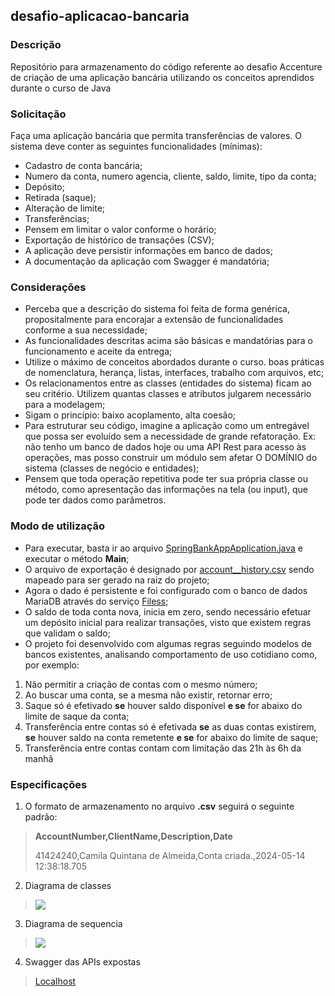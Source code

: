 ## desafio-aplicacao-bancaria
### Descrição
Repositório para armazenamento do código referente ao desafio Accenture de criação de uma aplicação bancária utilizando os conceitos aprendidos durante o curso de Java

### Solicitação
Faça uma aplicação bancária que permita transferências de valores. O sistema deve conter as seguintes funcionalidades (mínimas):

- Cadastro de conta bancária;
- Numero da conta, numero agencia, cliente, saldo, limite, tipo da conta;
- Depósito;
- Retirada (saque);
- Alteração de limite;
- Transferências;
- Pensem em limitar o valor conforme o horário;
- Exportação de histórico de transações (CSV);
- A aplicação deve persistir informações em banco de dados;
- A documentação da aplicação com Swagger é mandatória;

### Considerações
- Perceba que a descrição do sistema foi feita de forma genérica, propositalmente para encorajar a extensão de funcionalidades conforme a sua necessidade;
- As funcionalidades descritas acima são básicas e mandatórias para o funcionamento e aceite da entrega;
- Utilize o máximo de conceitos abordados durante o curso. boas práticas de nomenclatura, herança, listas, interfaces, trabalho com arquivos, etc;
- Os relacionamentos entre as classes (entidades do sistema) ficam ao seu critério. Utilizem quantas classes e atributos julgarem necessário para a modelagem;
- Sigam o princípio: baixo acoplamento, alta coesão;
- Para estruturar seu código, imagine a aplicação como um entregável que possa ser evoluído sem a necessidade de grande refatoração. Ex: não tenho um banco de dados hoje ou uma API Rest para acesso às operações, mas posso construir um módulo sem afetar O DOMÍNIO do sistema (classes de negócio e entidades);
- Pensem que toda operação repetitiva pode ter sua própria classe ou método, como apresentação das informações na tela (ou input), que pode ter dados como parâmetros.

### Modo de utilização
- Para executar, basta ir ao arquivo [SpringBankAppApplication.java](src/main/java/com/course/springbankapp/SpringBankAppApplication.java) e executar o método **Main**;
- O arquivo de exportação é designado por [account_<accountId>_history.csv](account_3_history.csv) sendo mapeado para ser gerado na raiz do projeto;
- Agora o dado é persistente e foi configurado com o banco de dados MariaDB através do serviço [Filess](https://dash.filess.io/);
- O saldo de toda conta nova, inicia em zero, sendo necessário efetuar um depósito inicial para realizar transações, visto que existem regras que validam o saldo;
- O projeto foi desenvolvido com algumas regras seguindo modelos de bancos existentes, analisando comportamento de uso cotidiano como, por exemplo:
1. Não permitir a criação de contas com o mesmo número;
3. Ao buscar uma conta, se a mesma não existir, retornar erro;
5. Saque só é efetivado **se** houver saldo disponível **e se** for abaixo do limite de saque da conta;
6. Transferência entre contas só é efetivada **se** as duas contas existirem, **se** houver saldo na conta remetente **e se** for abaixo do limite de saque;
7. Transferência entre contas contam com limitação das 21h às 6h da manhã


### Especificações
1. O formato de armazenamento no arquivo **.csv** seguirá o seguinte padrão:
> **AccountNumber,ClientName,Description,Date**
>
> 41424240,Camila Quintana de Almeida,Conta criada.,2024-05-14 12:38:18.705

2. Diagrama de classes
> [![](https://mermaid.ink/img/pako:eNqVU01vwjAM_StRToyPw649TIJt0g6MC9VOvZjEFGttUiUpVYXgty80qShiaOyU-OXZfnbsAxdaIk-4KMDaN4LcQJmpzmJzIXStHDtkirEZWztDKmeiIFRuBSUGeEnWnVIDyoJwpNWJuYvx4R-1aQOTfCzIUYl2VZcbNAGVut4UyCAkW1JJbkAP6H3-AgpQAq8Uxqe0rTp8woRBcLjCJlY0iuc0iI_W6amvOHhtScnegf4i7wmbqOVX8l6TDCINCm3koGGBH7RfiBNmYY_pTStT_br-Gt2yJVbakrsSHFp1V8uENeR20kDzP6_uf7doFugaRBUpNng_FkLsQOU4H_z5A7mP_WAOutIP551hiRMh_fdfA2iFoeocoYub9VWwjD9nnI1nsxd_vZ1kNvavw_yZ4lNeoimBpN-jTo533KHfD574qwTznXGfxfOgdnrdKsETZ2qc8ro6K4trdw2-S_L5eLKFwnoQO_MzLuv5OP4AHflURg?type=png)](https://mermaid.live/edit#pako:eNqVU01vwjAM_StRToyPw649TIJt0g6MC9VOvZjEFGttUiUpVYXgty80qShiaOyU-OXZfnbsAxdaIk-4KMDaN4LcQJmpzmJzIXStHDtkirEZWztDKmeiIFRuBSUGeEnWnVIDyoJwpNWJuYvx4R-1aQOTfCzIUYl2VZcbNAGVut4UyCAkW1JJbkAP6H3-AgpQAq8Uxqe0rTp8woRBcLjCJlY0iuc0iI_W6amvOHhtScnegf4i7wmbqOVX8l6TDCINCm3koGGBH7RfiBNmYY_pTStT_br-Gt2yJVbakrsSHFp1V8uENeR20kDzP6_uf7doFugaRBUpNng_FkLsQOU4H_z5A7mP_WAOutIP551hiRMh_fdfA2iFoeocoYub9VWwjD9nnI1nsxd_vZ1kNvavw_yZ4lNeoimBpN-jTo533KHfD574qwTznXGfxfOgdnrdKsETZ2qc8ro6K4trdw2-S_L5eLKFwnoQO_MzLuv5OP4AHflURg)

3. Diagrama de sequencia
> [![](https://mermaid.ink/img/pako:eNq1UsFqQjEQ_JWwpwr2B3IQWtpjS0GPuSzJqqF9m-dmw6OI_258L4pg8dDSnLIzszOHnT34FAgsZNoVYk8vETeCnWNTX4-i0cceWc2HpJ-JJ-9TYb0lVoKc0WtM7Hiim4l5XCzOe9Z4IVR6p6EhD7NJ3MZRfOVljZBPEq6g88adkEB9ylH_FHHHfoi6DYLDf_nrSbkmeSYdiLjh-Tc5MIeOpMMY6tn3p30HuqWOHNj6DSifDhwfqg6LpuU3e7AqheZQ-lAv1SoCdo1f-YK-hqhJLiCN49tUrrFjhyMIidSN?type=png)](https://mermaid.live/edit#pako:eNq1UsFqQjEQ_JWwpwr2B3IQWtpjS0GPuSzJqqF9m-dmw6OI_258L4pg8dDSnLIzszOHnT34FAgsZNoVYk8vETeCnWNTX4-i0cceWc2HpJ-JJ-9TYb0lVoKc0WtM7Hiim4l5XCzOe9Z4IVR6p6EhD7NJ3MZRfOVljZBPEq6g88adkEB9ylH_FHHHfoi6DYLDf_nrSbkmeSYdiLjh-Tc5MIeOpMMY6tn3p30HuqWOHNj6DSifDhwfqg6LpuU3e7AqheZQ-lAv1SoCdo1f-YK-hqhJLiCN49tUrrFjhyMIidSN)

4. Swagger das APIs expostas
> [Localhost](http://localhost:8080/swagger-ui.html)